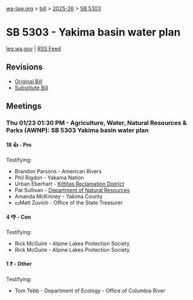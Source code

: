 [wa-law.org](/) > [bill](/bill/) > [2025-26](/bill/2025-26/) > [SB 5303](/bill/2025-26/sb/5303/)

# SB 5303 - Yakima basin water plan
[leg.wa.gov](https://app.leg.wa.gov/billsummary?BillNumber=5303&Year=2025&Initiative=false) | [RSS Feed](./rss.xml)

## Revisions
* [Original Bill](1/)
* [Substitute Bill](S/)

## Meetings
### Thu 01/23 01:30 PM - Agriculture, Water, Natural Resources & Parks (AWNP): SB 5303 Yakima basin water plan
#### 18 👍 - Pro
Testifying:
* Brandon Parsons - American Rivers
* Phil Rigdon - Yakama Nation
* Urban Eberhart - [Kittitas Reclamation District](/org/kittitas_reclamation_district/)
* Pat Sullivan - [Department of Natural Resources](/org/department_of_natural_resources/)
* Amanda McKinney - Yakima County
* 💵Matt Zuvich - Office of the State Treasurer

#### 4 👎 - Con
Testifying:
* Rick McGuire - Alpine Lakes Protection Society
* Rick McGuire - Alpine Lakes Protection Society

#### 1 ❓ - Other
Testifying:
* Tom Tebb - Department of Ecology - Office of Columbia River
